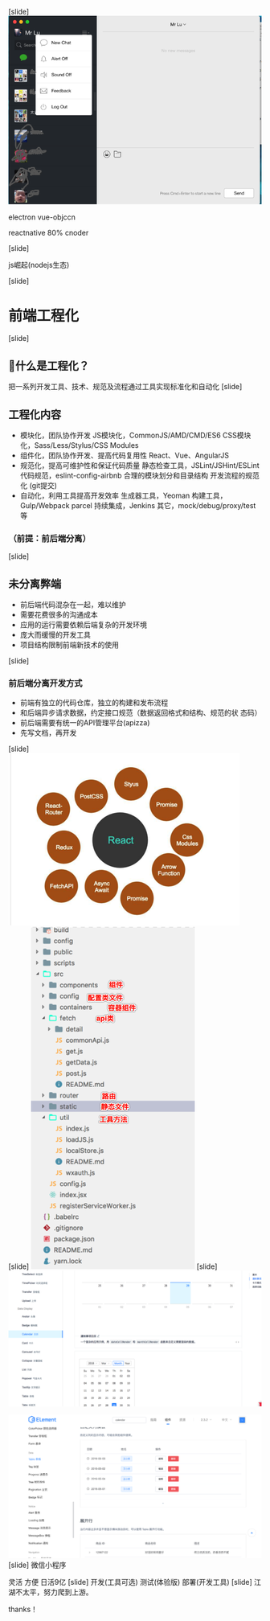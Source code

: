 [slide]
![wx](/img/wx.png) 

electron vue-objccn 

reactnative 80% cnoder

[slide]

js崛起(nodejs生态)

[slide]
# 前端工程化
[slide]
## 什么是工程化？
把一系列开发工具、技术、规范及流程通过工具实现标准化和自动化
[slide]
## 工程化内容
* 模块化，团队协作开发
 JS模块化，CommonJS/AMD/CMD/ES6
 CSS模块化，Sass/Less/Stylus/CSS Modules
* 组件化，团队协作开发、提高代码复用性
React、Vue、AngularJS
* 规范化，提高可维护性和保证代码质量
静态检查工具，JSLint/JSHint/ESLint
代码规范，eslint-config-airbnb
合理的模块划分和目录结构
开发流程的规范化 (git提交)
* 自动化，利用工具提高开发效率
生成器工具，Yeoman
构建工具，Gulp/Webpack parcel
持续集成，Jenkins
其它，mock/debug/proxy/test等

### （前提：前后端分离）
[slide]
## 未分离弊端
* 前后端代码混杂在一起，难以维护
* 需要花费很多的沟通成本
* 应用的运行需要依赖后端复杂的开发环境
* 庞大而缓慢的开发工具
* 项目结构限制前端新技术的使用

[slide]
### 前后端分离开发方式
* 前端有独立的代码仓库，独立的构建和发布流程
* 和后端异步请求数据，约定接口规范（数据返回格式和结构、规范的状
态码）
* 前后端需要有统一的API管理平台(apizza)
* 先写文档，再开发

[slide]
![react](/img/react.png)
[slide]
![目录](/img/mlbz.png)
[slide]
![ant](/img/ant.png)

![ele](/img/ele.png)
[slide]
微信小程序

灵活 方便 日活9亿
[slide]
开发(工具可选) 测试(体验版) 部署(开发工具)
[slide]
江湖不太平，努力爬到上游。

thanks！

